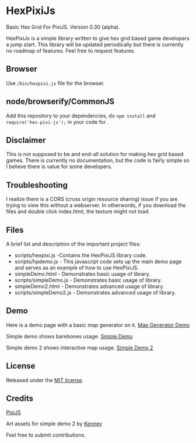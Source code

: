 HexPixiJs
=========
Basic Hex Grid For PixiJS. Version 0.30 (alpha).

HexPixiJs is a simple library written to give hex grid based game developers a jump start. This library will be updated periodically but there is currently no roadmap of features. Feel free to request features.

Browser
-------
Use `/bin/hexpixi.js` file for the browser.


node/browserify/CommonJS
------------------------
Add this repository to your dependencies, do `npm install` and `require('hex-pixi-js');` in your code for .


Disclaimer
----------
This is not supposed to be and end-all solution for making hex grid based games. There is currently no documentation, but the code is fairly simple so I believe there is value for some developers.

Troubleshooting
---------------
I realize there is a CORS (cross origin resource sharing) issue if you are trying to view this without a webserver. In otherwords, if you download the files and double click index.html, the texture might not load.

Files
-----
A brief list and description of the important project files:

* scripts/hexpixi.js -Contains the HexPixiJS library code.
* scripts/hpdemo.js - This javascript code sets up the main demo page and serves as an example of how to use HexPixiJS.
* simpleDemo.html - Demonstrates basic usage of library.
* scripts/simpleDemo.js - Demonstrates basic usage of library.
* simpleDemo2.html - Demonstrates advanced usage of library.
* scripts/simpleDemo2.js - Demonstrates advanced usage of library.

Demo
----
Here is a demo page with a basic map generator on it.
[Map Generator Demo](http://yungsippin.com/hexpixi/)

Simple demo shows barebones usage.
[Simple Demo](http://yungsippin.com/hexpixi/simpleDemo.html)

Simple demo 2 shows interactive map usage.
[Simple Demo 2](http://yungsippin.com/hexpixi/simpleDemo2.html)

License
-------
Released under the [MIT license](http://www.opensource.org/licenses/MIT).

Credits
-------
[PixiJS](http://www.pixijs.com/)

Art assets for simple demo 2 by [Kenney](http://opengameart.org/users/kenney)

Feel free to submit contributions.
